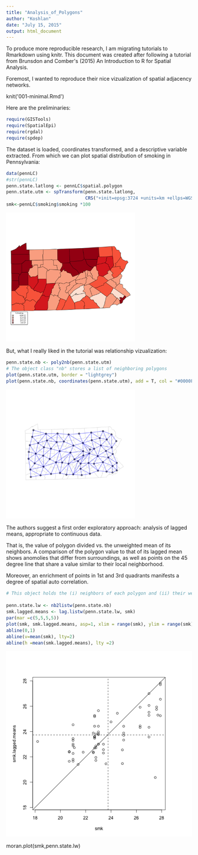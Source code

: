 ```yaml
---
title: "Analysis_of_Polygons"
author: "Koshlan"
date: "July 15, 2015"
output: html_document
---
```


To produce more reproducible research, I am migrating tutorials to Rmarkdown using knitr.
This document was created after following a tutorial from Brunsdon and Comber's 
(2015) An Introduction to R for Spatial Analysis. 

Foremost, I wanted to reproduce their nice vizualization of spatial adjacency networks.


knit('001-minimal.Rmd')

Here are the preliminaries:

```r
require(GISTools)
require(SpatialEpi)
require(rgdal)
require(spdep)
```

The dataset is loaded, coordinates transformed, and a descriptive variable extracted.
From which we can plot spatial distribution of smoking in Pennsylvania:

```r
data(pennLC)
#str(pennLC)
penn.state.latlong <- pennLC$spatial.polygon
penn.state.utm <- spTransform(penn.state.latlong, 
                              CRS("+init=epsg:3724 +units=km +ellps=WGS84"))
smk<-pennLC$smoking$smoking *100
```

<img src="figure/unnamed-chunk-3-1.png" title="plot of chunk unnamed-chunk-3" alt="plot of chunk unnamed-chunk-3" width="350px" />

But, what I really liked in the tutorial was relationship vizualization:

```r
penn.state.nb <- poly2nb(penn.state.utm)
# The object class "nb" stores a list of neighboring polygons
plot(penn.state.utm, border = "lightgrey")
plot(penn.state.nb, coordinates(penn.state.utm), add = T, col = "#0000FF50", lwd = 2)
```

<img src="figure/unnamed-chunk-4-1.png" title="plot of chunk unnamed-chunk-4" alt="plot of chunk unnamed-chunk-4" width="350px" />


The authors suggest a first order exploratory approach:
analysis of lagged means, appropriate to continuous data.

That is, the value of polygon divided vs. the unweighted mean of its neighbors. 
A comparison of the polygon value to that of its lagged mean shows anomolies 
that differ from surroundings, as well as points on the 45 degree line that 
share a value similar  to their local neighborhood. 

Moreover, an enrichment of points in 1st and 3rd quadrants 
manifests a degree of spatial auto correlation.


```r
# This object holds the (i) neighbors of each polygon and (ii) their weights

penn.state.lw <- nb2listw(penn.state.nb)
smk.lagged.means <- lag.listw(penn.state.lw, smk)
par(mar =c(5,5,5,5))
plot(smk, smk.lagged.means, asp=1, xlim = range(smk), ylim = range(smk))
abline(0,1)
abline(v=mean(smk), lty=2)
abline(h =mean(smk.lagged.means), lty =2)
```

![plot of chunk unnamed-chunk-5](figure/unnamed-chunk-5-1.png) 

moran.plot(smk,penn.state.lw)

